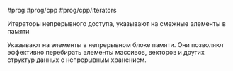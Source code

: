 #prog #prog/cpp #prog/cpp/iterators

Итераторы непрерывного доступа, указывают на смежные элементы в памяти

Указывают на элементы в непрерывном блоке памяти. Они позволяют эффективно перебирать элементы массивов, векторов и других структур данных с непрерывным хранением.